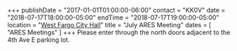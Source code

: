 +++
publishDate = "2017-01-01T01:00:00-06:00"
contact = "KK0V"
date = "2018-07-17T18:00:00-05:00"
endTime = "2018-07-17T19:00:00-05:00"
location = "[West Fargo City Hall](/places/west-fargo-city-hall/)"
title = "July ARES Meeting"
dates = [ "ARES Meetings" ]
+++
Please enter through the north
doors adjacent to the 4th Ave E parking lot.
